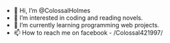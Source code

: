 - 👋 Hi, I’m @ColossalHolmes
- 👀 I’m interested in coding and reading novels.
- 🌱 I’m currently learning programming web projects.
- 📫 How to reach me on facebook - /Colossal421997/

<!---
ColossalHolmes/ColossalHolmes is a ✨ special ✨ repository because its `README.md` (this file) appears on your GitHub profile.
You can click the Preview link to take a look at your changes.
--->
